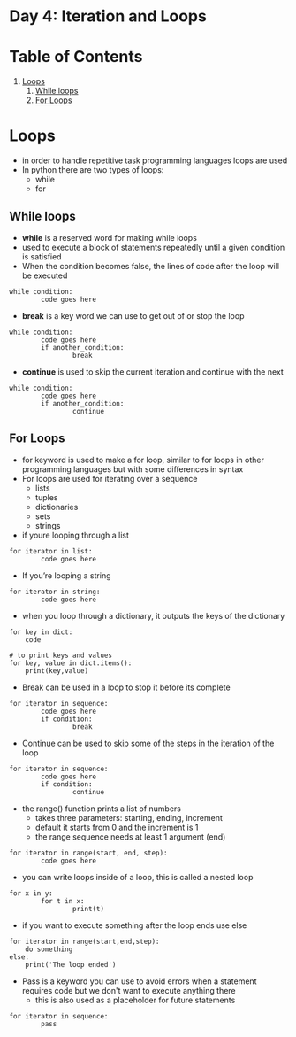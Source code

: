 # Day 4: Iteration and Loops

# Table of Contents

1. [Loops](craftdocs://open?blockId=D6EF15ED-598C-4E32-9C05-78827C8812B8&spaceId=d367a179-adcb-7ce8-0b02-ba52d2a7c917)
   1. [While loops](craftdocs://open?blockId=5711B559-D813-43A1-B7CF-6E54DB4F311A&spaceId=d367a179-adcb-7ce8-0b02-ba52d2a7c917)
   2. [For Loops](craftdocs://open?blockId=95B3CF4F-981E-4EFE-9966-EAD57E013417&spaceId=d367a179-adcb-7ce8-0b02-ba52d2a7c917)

# Loops

- in order to handle repetitive task programming languages loops are used
- In python there are two types of loops:
   - while
   - for

## While loops

- **while** is a reserved word for making while loops
- used to execute a block of statements repeatedly until a given condition is satisfied
- When the condition becomes false, the lines of code after the loop will be executed

```other
while condition:
		code goes here
```

- **break** is a key word we can use to get out of or stop the loop

```other
while condition:
		code goes here
		if another_condition:
				break
```

- **continue** is used to skip the current iteration and continue with the next

```other
while condition:
		code goes here
		if another_condition:
				continue
```

## For Loops

- for keyword is used to make a for loop, similar to for loops in other programming languages but with some differences in syntax
- For loops are used for iterating over a sequence
   - lists
   - tuples
   - dictionaries
   - sets
   - strings
- if youre looping through a list

```other
for iterator in list:
		code goes here
```

- If you’re looping a string

```other
for iterator in string:
		code goes here
```

- when you loop through a dictionary, it outputs the keys of the dictionary

```other
for key in dict:
	code

# to print keys and values
for key, value in dict.items():
	print(key,value)
```

- Break can be used in a loop to stop it before its complete

```other
for iterator in sequence:
		code goes here
		if condition:
				break
```

- Continue can be used to skip some of the steps in the iteration of the loop

```other
for iterator in sequence:
		code goes here
		if condition:
				continue
```

- the range() function prints a list of numbers
   - takes three parameters: starting, ending, increment
   - default it starts from 0 and the increment is 1
   - the range sequence needs at least 1 argument (end)

```other
for iterator in range(start, end, step):
		code goes here
```

- you can write loops inside of a loop, this is called a nested loop

```other
for x in y:
		for t in x:
				print(t)
```

- if you want to execute something after the loop ends use else

```other
for iterator in range(start,end,step):
	do something
else:
	print('The loop ended')
```

- Pass is a keyword you can use to avoid errors when a statement requires code but we don't want to execute anything there
   - this is also used as a placeholder for future statements

```other
for iterator in sequence:
		pass
```

